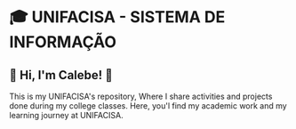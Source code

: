    # 🎓 UNIFACISA - SISTEMA DE INFORMAÇÃO

🎲 Hi, I'm Calebe! 👋
-
This is my UNIFACISA's repository, 
Where I share activities and projects done during my college classes. 
Here, you'l find my academic work and my learning journey at UNIFACISA.
